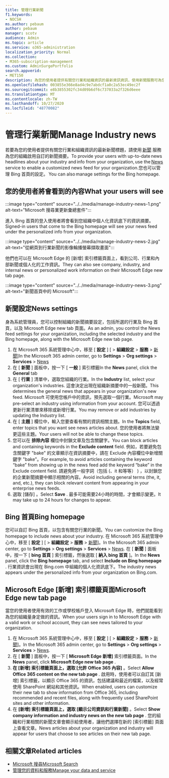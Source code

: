 ```yaml
---
title: 管理行業新聞
f1.keywords:
- NOCSH
ms.author: pebaum
author: pebaum
manager: scotv
audience: Admin
ms.topic: article
ms.service: o365-administration
localization_priority: Normal
ms.collection:
- M365-subscription-management
ms.custom: AdminSurgePortfolio
search.appverid:
- MET150
description: 為您的使用者提供有關您行業和組織資訊的最新資訊資訊，使用新聞服務可為您的組織啟用自訂的新聞摘要。
ms.openlocfilehash: 003855e366e8ad4c9e7abdcf1a0c2a53ec49ec2f
ms.sourcegitcommit: e8b3855302fc34d09b6df6c737033a2f326d6eee
ms.translationtype: MT
ms.contentlocale: zh-TW
ms.lasthandoff: 10/27/2020
ms.locfileid: "48770082"
---
```

# <a name="manage-industry-news"></a><span data-ttu-id="6ab1f-103">管理行業新聞</span><span class="sxs-lookup"><span data-stu-id="6ab1f-103">Manage Industry news</span></span>

<span data-ttu-id="6ab1f-104">若要為您的使用者提供有關您行業和組織資訊的最新新聞標題，請使用 [新聞](https://admin.microsoft.com/adminportal/home?#/Settings/Services/:/Settings/L1/BingNews) 服務為您的組織啟用自訂的新聞摘要。</span><span class="sxs-lookup"><span data-stu-id="6ab1f-104">To provide your users with up-to-date news headlines about your industry and info from your organization, use the [News](https://admin.microsoft.com/adminportal/home?#/Settings/Services/:/Settings/L1/BingNews) service to enable a customized news feed for your organization.</span></span><span data-ttu-id="6ab1f-105">您也可以管理 Bing 首頁的設定。</span><span class="sxs-lookup"><span data-stu-id="6ab1f-105"> You can also manage settings for the Bing homepage.</span></span>

## <a name="what-your-users-will-see"></a><span data-ttu-id="6ab1f-106">您的使用者將會看到的內容</span><span class="sxs-lookup"><span data-stu-id="6ab1f-106">What your users will see</span></span>

:::image type="content" source="../../media/manage-industry-news-1.png" alt-text="Microsoft 搜尋業更新彙總套件":::
 
<span data-ttu-id="6ab1f-108">進入 Bing 首頁的登入使用者將會看到您組織中個人化資訊底下的資訊摘要。</span><span class="sxs-lookup"><span data-stu-id="6ab1f-108">Signed-in users that come to the Bing homepage will see your news feed under the personalized info from your organization.</span></span>

:::image type="content" source="../../media/manage-industry-news-2.jpg" alt-text="從網頁到行業新聞的影像輪播螢幕擷取畫面":::

<span data-ttu-id="6ab1f-110">他們也可以在 Microsoft Edge 的 [新增] 索引標籤頁面上，看到公司、行業和內部新聞或個人化的工作資訊。</span><span class="sxs-lookup"><span data-stu-id="6ab1f-110">They can also see company, industry, and internal news or personalized work information on their Microsoft Edge new tab page.</span></span> 

:::image type="content" source="../../media/manage-industry-news-3.png" alt-text="新聞首頁中的 Microsoft":::

## <a name="news-settings"></a><span data-ttu-id="6ab1f-112">新聞設定</span><span class="sxs-lookup"><span data-stu-id="6ab1f-112">News settings</span></span>

<span data-ttu-id="6ab1f-113">身為系統管理員，您可以控制組織的新聞摘要設定，包括所選的行業及 Bing 首頁，以及 Microsoft Edge new tab 頁面。</span><span class="sxs-lookup"><span data-stu-id="6ab1f-113">As an admin, you control the News feed settings for your organization, including the selected industry and the Bing homepage, along with the Microsoft Edge new tab page.</span></span>



1. <span data-ttu-id="6ab1f-114">在 Microsoft 365 系統管理中心中，移至 [ **設定** ] [  >  **組織設定**  >  **服務**  >  [新聞](https://admin.microsoft.com/adminportal/home?#/Settings/Services/:/Settings/L1/BingNews)]</span><span class="sxs-lookup"><span data-stu-id="6ab1f-114">In the Microsoft 365 admin center, go to **Settings** > **Org settings** > **Services** > [News](https://admin.microsoft.com/adminportal/home?#/Settings/Services/:/Settings/L1/BingNews)</span></span>
2. <span data-ttu-id="6ab1f-115">在 [ **新聞** ] 面板中，按一下 [ **一般** ] 索引標籤</span><span class="sxs-lookup"><span data-stu-id="6ab1f-115">In the **News** panel, click the **General** tab</span></span>
3. <span data-ttu-id="6ab1f-116">在 [ **行業** ] 清單中，選取您組織的行業。</span><span class="sxs-lookup"><span data-stu-id="6ab1f-116">In the **Industry** list, select your organization's industries.</span></span> <span data-ttu-id="6ab1f-117">這會決定出現在組織新摘要中的一般新聞。</span><span class="sxs-lookup"><span data-stu-id="6ab1f-117">This determines the general news that appears in your organization's new feed.</span></span> <span data-ttu-id="6ab1f-118">Microsoft 可使用您帳戶中的資訊，預先選取一個行業。</span><span class="sxs-lookup"><span data-stu-id="6ab1f-118">Microsoft may pre-select an industry using information from your account.</span></span> <span data-ttu-id="6ab1f-119">您可以透過更新行業清單來移除或新增行業。</span><span class="sxs-lookup"><span data-stu-id="6ab1f-119">You may remove or add industries by updating the Industry list.</span></span>
4. <span data-ttu-id="6ab1f-120">在 [ **主題** ] 欄位中，輸入您要查看有關的資訊相關主題。</span><span class="sxs-lookup"><span data-stu-id="6ab1f-120">In the **Topics** field, enter topics that you want see news articles about.</span></span> <span data-ttu-id="6ab1f-121">您的使用者將無法變更這些主題。</span><span class="sxs-lookup"><span data-stu-id="6ab1f-121">Your users will not be able to change these topics.</span></span>
5. <span data-ttu-id="6ab1f-122">您可以在 **排除內容** 欄位中封鎖文章及包含關鍵字。</span><span class="sxs-lookup"><span data-stu-id="6ab1f-122">You can block articles and containing keywords in the **Exclude content** field.</span></span> <span data-ttu-id="6ab1f-123">例如，若要避免包含關鍵字 "bake" 的文章顯示在資訊摘要中，請在 Exclude 內容欄位中新增關鍵字 "bake"。</span><span class="sxs-lookup"><span data-stu-id="6ab1f-123">For example, to avoid articles containing the keyword “bake” from showing up in the news feed add the keyword “bake” in the Exclude content field.</span></span> <span data-ttu-id="6ab1f-124">請避免將一般字詞（包括 (、it 和等等） ) ，以封鎖您的企業新聞摘要中顯示相關的內容。</span><span class="sxs-lookup"><span data-stu-id="6ab1f-124">Avoid including general terms (the, it, and, etc.), they can block relevant content from appearing in your enterprise news feeds.</span></span>
6. <span data-ttu-id="6ab1f-125">選取 [儲存]  。</span><span class="sxs-lookup"><span data-stu-id="6ab1f-125">Select **Save** .</span></span> <span data-ttu-id="6ab1f-126">最多可能需要24小時的時間，才會顯示變更。</span><span class="sxs-lookup"><span data-stu-id="6ab1f-126">It may take up to 24 hours for changes to appear.</span></span>

## <a name="bing-homepage"></a><span data-ttu-id="6ab1f-127">Bing 首頁</span><span class="sxs-lookup"><span data-stu-id="6ab1f-127">Bing homepage</span></span>

<span data-ttu-id="6ab1f-128">您可以自訂 Bing 首頁，以包含有關您行業的新聞。</span><span class="sxs-lookup"><span data-stu-id="6ab1f-128">You can customize the Bing homepage to include news about your industry.</span></span> <span data-ttu-id="6ab1f-129">在 Microsoft 365 系統管理中心中，移至 [ **設定** ] [  >  **組織設定**  >  **服務**  >  [新聞](https://admin.microsoft.com/adminportal/home?#/Settings/Services/:/Settings/L1/BingNews)]。</span><span class="sxs-lookup"><span data-stu-id="6ab1f-129">In the Microsoft 365 admin center, go to **Settings** > **Org settings** > **Services** > [News](https://admin.microsoft.com/adminportal/home?#/Settings/Services/:/Settings/L1/BingNews).</span></span> <span data-ttu-id="6ab1f-130">在 [ **新聞** ] 面板中，按一下 [ **bing 首頁** ] 索引標籤，然後選取 [ **納入 bing 首頁** ]。</span><span class="sxs-lookup"><span data-stu-id="6ab1f-130">In the **News** panel, click the **Bing homepage** tab, and select **Include on Bing homepage** .</span></span> <span data-ttu-id="6ab1f-131">行業資訊會出現在 Bing.com 中組織的個人化資訊底下。</span><span class="sxs-lookup"><span data-stu-id="6ab1f-131">The industry news appears under the personalized info from your organization on Bing.com.</span></span>

## <a name="microsoft-edge-new-tab-page"></a><span data-ttu-id="6ab1f-132">Microsoft Edge [新增] 索引標籤頁面</span><span class="sxs-lookup"><span data-stu-id="6ab1f-132">Microsoft Edge new tab page</span></span> 
<span data-ttu-id="6ab1f-133">當您的使用者使用有效的工作或學校帳戶登入 Microsoft Edge 時，他們就能看到為您的組織量身定做的資訊。</span><span class="sxs-lookup"><span data-stu-id="6ab1f-133">When your users sign in to Microsoft Edge with a valid work or school account, they can see news tailored to your organization.</span></span>

1. <span data-ttu-id="6ab1f-134">在 Microsoft 365 系統管理中心中，移至 [ **設定** ] [  >  **組織設定**  >  **服務**  >  [新聞](https://admin.microsoft.com/adminportal/home?#/Settings/Services/:/Settings/L1/BingNews)]。</span><span class="sxs-lookup"><span data-stu-id="6ab1f-134">In the Microsoft 365 admin center, go to **Settings** > **Org settings** > **Services** > [News](https://admin.microsoft.com/adminportal/home?#/Settings/Services/:/Settings/L1/BingNews).</span></span>
2. <span data-ttu-id="6ab1f-135">在 [ **新聞** ] 面板中，按一下 [ **Microsoft Edge 新增]** 索引標籤頁面。</span><span class="sxs-lookup"><span data-stu-id="6ab1f-135">In the **News** panel, click **Microsoft Edge new tab page** .</span></span>
3. <span data-ttu-id="6ab1f-136">**在 [新增] 索引標籤頁面上，選取 [允許 Office 365 內容]** 。</span><span class="sxs-lookup"><span data-stu-id="6ab1f-136">Select **Allow Office 365 content on the new tab page** .</span></span> <span data-ttu-id="6ab1f-137">啟用時，使用者可以自訂其 [新增] 索引標籤，以顯示 Office 365 的資訊，包括建議和最近的檔案，以及經常使用 SharePoint 網站和其他資訊。</span><span class="sxs-lookup"><span data-stu-id="6ab1f-137">When enabled, users can customize their new tab to show  information from Office 365, including recommended and recent files, along with frequently used SharePoint sites and other information.</span></span>
4. <span data-ttu-id="6ab1f-138">在 **[新增] 索引標籤頁面上，選取 [顯示公司資訊和行業新聞]** 。</span><span class="sxs-lookup"><span data-stu-id="6ab1f-138">Select **Show company information and industry news on the new tab page** .</span></span> <span data-ttu-id="6ab1f-139">您的組織和行業相關的新聞文章會顯示給使用者，讓他們選擇在新的 [索引標籤] 頁面上查看文章。</span><span class="sxs-lookup"><span data-stu-id="6ab1f-139">News articles about your organization and industry will appear for users that choose to see articles on their new tab page.</span></span>

## <a name="related-articles"></a><span data-ttu-id="6ab1f-140">相關文章</span><span class="sxs-lookup"><span data-stu-id="6ab1f-140">Related articles</span></span>

- [<span data-ttu-id="6ab1f-141">Microsoft 搜尋</span><span class="sxs-lookup"><span data-stu-id="6ab1f-141">Microsoft Search</span></span>](https://docs.microsoft.com/microsoftsearch/)
- [<span data-ttu-id="6ab1f-142">管理您的資料和服務</span><span class="sxs-lookup"><span data-stu-id="6ab1f-142">Manage your data and service</span></span>](https://docs.microsoft.com/microsoft-365/admin/manage)
